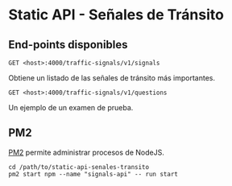 # Static API - Señales de Tránsito #


## End-points disponibles
`GET <host>:4000/traffic-signals/v1/signals`

Obtiene un listado de las señales de tránsito más importantes.


`GET <host>:4000/traffic-signals/v1/questions`

Un ejemplo de un examen de prueba.

## PM2

[PM2](https://pm2.keymetrics.io/docs/usage/quick-start/) permite administrar procesos de NodeJS.

```
cd /path/to/static-api-senales-transito
pm2 start npm --name "signals-api" -- run start
```
